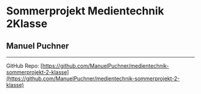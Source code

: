 # Sommerprojekt Medientechnik 2Klasse
## Manuel Puchner
---

GitHub Repo:
[https://github.com/ManuelPuchner/medientechnik-sommerprojekt-2-klasse](https://github.com/ManuelPuchner/medientechnik-sommerprojekt-2-klasse)

